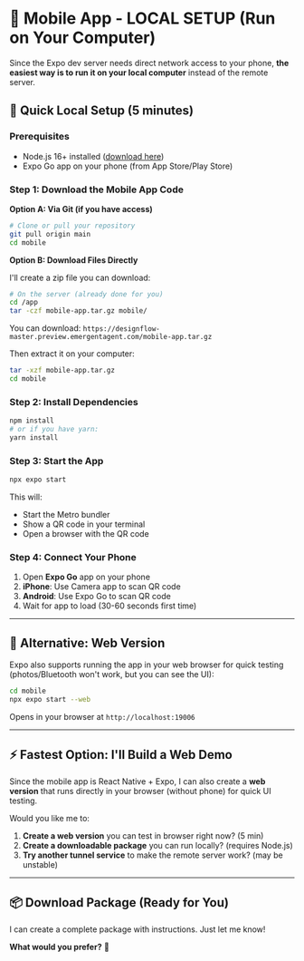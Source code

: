 # 📱 Mobile App - LOCAL SETUP (Run on Your Computer)

Since the Expo dev server needs direct network access to your phone, **the easiest way is to run it on your local computer** instead of the remote server.

## 🚀 Quick Local Setup (5 minutes)

### Prerequisites
- Node.js 16+ installed ([download here](https://nodejs.org/))
- Expo Go app on your phone (from App Store/Play Store)

### Step 1: Download the Mobile App Code

**Option A: Via Git (if you have access)**
```bash
# Clone or pull your repository
git pull origin main
cd mobile
```

**Option B: Download Files Directly**

I'll create a zip file you can download:

```bash
# On the server (already done for you)
cd /app
tar -czf mobile-app.tar.gz mobile/
```

You can download: `https://designflow-master.preview.emergentagent.com/mobile-app.tar.gz`

Then extract it on your computer:
```bash
tar -xzf mobile-app.tar.gz
cd mobile
```

### Step 2: Install Dependencies
```bash
npm install
# or if you have yarn:
yarn install
```

### Step 3: Start the App
```bash
npx expo start
```

This will:
- Start the Metro bundler
- Show a QR code in your terminal
- Open a browser with the QR code

### Step 4: Connect Your Phone
1. Open **Expo Go** app on your phone
2. **iPhone**: Use Camera app to scan QR code
3. **Android**: Use Expo Go to scan QR code
4. Wait for app to load (30-60 seconds first time)

---

## 🎯 Alternative: Web Version

Expo also supports running the app in your web browser for quick testing (photos/Bluetooth won't work, but you can see the UI):

```bash
cd mobile
npx expo start --web
```

Opens in your browser at `http://localhost:19006`

---

## ⚡ Fastest Option: I'll Build a Web Demo

Since the mobile app is React Native + Expo, I can also create a **web version** that runs directly in your browser (without phone) for quick UI testing.

Would you like me to:
1. **Create a web version** you can test in browser right now? (5 min)
2. **Create a downloadable package** you can run locally? (requires Node.js)
3. **Try another tunnel service** to make the remote server work? (may be unstable)

---

## 📦 Download Package (Ready for You)

I can create a complete package with instructions. Just let me know!

**What would you prefer?** 🤔